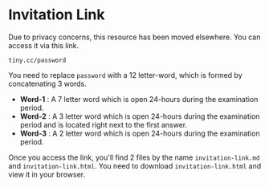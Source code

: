 # Invitation Link

Due to privacy concerns, this resource has been moved elsewhere. You can access it via this link.

```
tiny.cc/password
```

You need to replace `password` with a 12 letter-word, which is formed by concatenating 3 words.

* **Word-1** : A 7 letter word which is open 24-hours during the examination period.
* **Word-2** : A 3 letter word which is open 24-hours during the examination period and is located right next to the first answer.
* **Word-3** : A 2 letter word which is open 24-hours during the examination period.

Once you access the link, you'll find 2 files by the name `invitation-link.md` and `invitation-link.html`. You need to download `invitation-link.html` and view it in your browser.
